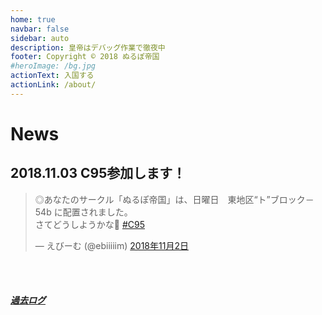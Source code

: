 ```yaml
---
home: true
navbar: false
sidebar: auto
description: 皇帝はデバッグ作業で徹夜中
footer: Copyright © 2018 ぬるぽ帝国
#heroImage: /bg.jpg
actionText: 入国する
actionLink: /about/
---
```


# News

## 2018.11.03 C95参加します！

<blockquote class="twitter-tweet" data-lang="ja"><p lang="ja" dir="ltr">◎あなたのサークル「ぬるぽ帝国」は、日曜日　東地区“ト”ブロック－54b に配置されました。<br>さてどうしようかな🤔   <a href="https://twitter.com/hashtag/C95?src=hash&amp;ref_src=twsrc%5Etfw">#C95</a></p>&mdash; えびーむ (@ebiiiiim) <a href="https://twitter.com/ebiiiiim/status/1058269425051160576?ref_src=twsrc%5Etfw">2018年11月2日</a></blockquote>
<script2 async src="https://platform.twitter.com/widgets.js" charset="utf-8"></script2>

<br><br>
##### [過去ログ](/archives/)
